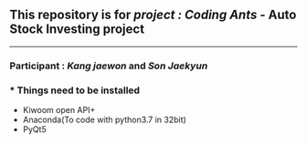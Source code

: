 ## This repository is for *project : Coding Ants* - Auto Stock Investing project
-------------------------------------------------------
### Participant : *Kang jaewon* and *Son Jaekyun*

### * Things need to be installed
- Kiwoom open API+
- Anaconda(To code with python3.7 in 32bit)
- PyQt5
